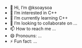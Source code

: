 - 👋 Hi, I’m @ksoaysoa
- 👀 I’m interested in C++
- 🌱 I’m currently learning C++
- 💞️ I’m looking to collaborate on ...
- 📫 How to reach me ...
- 😄 Pronouns: ...
- ⚡ Fun fact: ...

<!---
ksoaysoa/ksoaysoa is a ✨ special ✨ repository because its `README.md` (this file) appears on your GitHub profile.
You can click the Preview link to take a look at your changes.
--->
